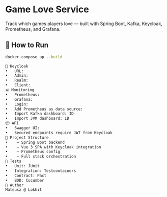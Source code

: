 
# Game Love Service

Track which games players love — built with Spring Boot, Kafka, Keycloak, Prometheus, and Grafana.

## 🚀 How to Run

```bash
docker-compose up --build

🔐 Keycloak
• 	URL:
• 	Admin:
• 	Realm:
• 	Client:
📊 Monitoring
• 	Prometheus:
• 	Grafana:
• 	Login:
• 	Add Prometheus as data source:
• 	Import Kafka dashboard: ID
• 	Import JVM dashboard: ID
📦 API
• 	Swagger UI:
• 	Secured endpoints require JWT from Keycloak
📁 Project Structure
• 	 — Spring Boot backend
• 	 — Vue 3 SPA with Keycloak integration
• 	 — Prometheus config
• 	 — Full stack orchestration
🧪 Tests
• 	Unit: JUnit
• 	Integration: Testcontainers
• 	Contract: Pact
• 	BDD: Cucumber
🧠 Author
Mateusz @ Lokhit
